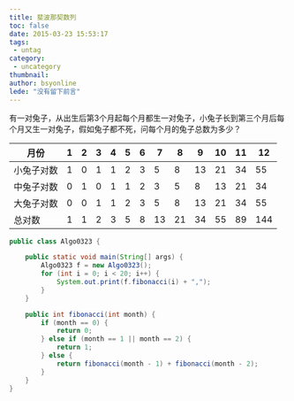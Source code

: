 ```yaml
---
title: 斐波那契数列
toc: false
date: 2015-03-23 15:53:17
tags:
 - untag
category: 
 - uncategory
thumbnail: 
author: bsyonline
lede: "没有留下前言"
---
```

有一对兔子，从出生后第3个月起每个月都生一对兔子，小兔子长到第三个月后每个月又生一对兔子，假如兔子都不死，问每个月的兔子总数为多少？

| 月份    | 1    | 2    | 3    | 4    | 5    | 6    | 7    | 8    | 9    | 10   | 11   | 12   |
| ----- | ---- | ---- | ---- | ---- | ---- | ---- | ---- | ---- | ---- | ---- | ---- | ---- |
| 小兔子对数 | 1    | 0    | 1    | 1    | 2    | 3    | 5    | 8    | 13   | 21   | 34   | 55   |
| 中兔子对数 | 0    | 1    | 0    | 1    | 1    | 2    | 3    | 5    | 8    | 13   | 21   | 34   |
| 大兔子对数 | 0    | 0    | 1    | 1    | 2    | 3    | 5    | 8    | 13   | 21   | 34   | 55   |
| 总对数   | 1    | 1    | 2    | 3    | 5    | 8    | 13   | 21   | 34   | 55   | 89   | 144  |
```java
public class Algo0323 {

    public static void main(String[] args) {
        Algo0323 f = new Algo0323();
        for (int i = 0; i < 20; i++) {
            System.out.print(f.fibonacci(i) + ",");
        }
    }

    public int fibonacci(int month) {
        if (month == 0) {
            return 0;
        } else if (month == 1 || month == 2) {
            return 1;
        } else {
            return fibonacci(month - 1) + fibonacci(month - 2);
        }
    }
}
```

